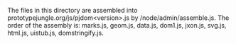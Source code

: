 
The files in this directory are assembled into prototypejungle.org/js/pjdom&lt;version&gt;.js by /node/admin/assemble.js.
The order of the assembly is: marks.js, geom.js, data.js, dom1.js, jxon.js, svg.js, html.js, uistub.js, domstringify.js.

